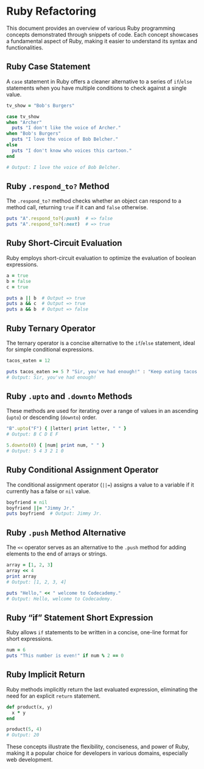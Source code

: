 # Ruby Refactoring

This document provides an overview of various Ruby programming concepts demonstrated through snippets of code. Each concept showcases a fundamental aspect of Ruby, making it easier to understand its syntax and functionalities.

## Ruby Case Statement

A `case` statement in Ruby offers a cleaner alternative to a series of `if`/`else` statements when you have multiple conditions to check against a single value.

```ruby
tv_show = "Bob's Burgers"

case tv_show
when "Archer"
  puts "I don't like the voice of Archer."
when "Bob's Burgers"
  puts "I love the voice of Bob Belcher."
else
  puts "I don't know who voices this cartoon."
end

# Output: I love the voice of Bob Belcher.
```

## Ruby `.respond_to?` Method

The `.respond_to?` method checks whether an object can respond to a method call, returning `true` if it can and `false` otherwise.

```ruby
puts "A".respond_to?(:push)  # => false
puts "A".respond_to?(:next)  # => true
```

## Ruby Short-Circuit Evaluation

Ruby employs short-circuit evaluation to optimize the evaluation of boolean expressions.

```ruby
a = true
b = false
c = true

puts a || b  # Output => true
puts a && c  # Output => true
puts a && b  # Output => false
```

## Ruby Ternary Operator

The ternary operator is a concise alternative to the `if`/`else` statement, ideal for simple conditional expressions.

```ruby
tacos_eaten = 12

puts tacos_eaten >= 5 ? "Sir, you've had enough!" : "Keep eating tacos!"
# Output: Sir, you've had enough!
```

## Ruby `.upto` and `.downto` Methods

These methods are used for iterating over a range of values in an ascending (`upto`) or descending (`downto`) order.

```ruby
"B".upto("F") { |letter| print letter, " " }
# Output: B C D E F

5.downto(0) { |num| print num, " " }
# Output: 5 4 3 2 1 0
```

## Ruby Conditional Assignment Operator

The conditional assignment operator (`||=`) assigns a value to a variable if it currently has a false or `nil` value.

```ruby
boyfriend = nil
boyfriend ||= "Jimmy Jr."
puts boyfriend  # Output: Jimmy Jr.
```

## Ruby `.push` Method Alternative

The `<<` operator serves as an alternative to the `.push` method for adding elements to the end of arrays or strings.

```ruby
array = [1, 2, 3]
array << 4
print array
# Output: [1, 2, 3, 4]

puts "Hello," << " welcome to Codecademy."
# Output: Hello, welcome to Codecademy.
```

## Ruby “if” Statement Short Expression

Ruby allows `if` statements to be written in a concise, one-line format for short expressions.

```ruby
num = 6
puts "This number is even!" if num % 2 == 0
```

## Ruby Implicit Return

Ruby methods implicitly return the last evaluated expression, eliminating the need for an explicit `return` statement.

```ruby
def product(x, y)
  x * y
end

product(5, 4)
# Output: 20
```

These concepts illustrate the flexibility, conciseness, and power of Ruby, making it a popular choice for developers in various domains, especially web development.

